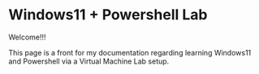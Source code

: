 # Windows11 + Powershell Lab

Welcome!!!

This page is a front for my documentation regarding learning Windows11 and Powershell via a Virtual Machine Lab setup.

